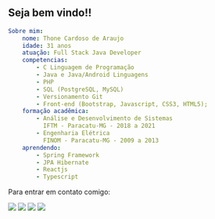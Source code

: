 
## Seja bem vindo!!

```yaml
Sobre mim:
    nome: Thone Cardoso de Araujo
    idade: 31 anos
    atuação: Full Stack Java Developer
    competencias:
        - C Linguagem de Programação 
        - Java e Java/Android Linguagens
        - PHP
        - SQL (PostgreSQL, MySQL)
        - Versionamento Git 
        - Front-end (Bootstrap, Javascript, CSS3, HTML5);
    formação acadêmica:
        - Análise e Desenvolvimento de Sistemas
          IFTM - Paracatu-MG - 2018 a 2021
        - Engenharia Elétrica
          FINOM - Paracatu-MG - 2009 a 2013
    aprendendo:
        - Spring Framework 
        - JPA Hibernate
        - Reactjs
        - Typescript
```
Para entrar em contato comigo:

<p align="left">
  <a href="mailto:thonecardoso@gmail.com" alt="Gmail" target="_blank">
  <img src="https://img.shields.io/badge/-Gmail-FF0000?style=flat-square&labelColor=FF0000&logo=gmail&logoColor=white" /></a>

  <a href="https://www.linkedin.com/in/thone-cardoso-de-araujo-809121b4/" alt="Linkedin" target="_blank">
  <img src="https://img.shields.io/badge/-Linkedin-0e76a8?style=flat-square&logo=Linkedin&logoColor=white" /></a>

  <a href="https://www.facebook.com/thone.cardoso" alt="Facebook" target="_blank">
  <img src="https://img.shields.io/badge/-Facebook-3b5998?style=flat-square&labelColor=3b5998&logo=facebook&logoColor=white" /></a>

  <a href="https://www.instagram.com/thonecardoso/" alt="Instagram" target="_blank">
  <img src="https://img.shields.io/badge/-Instagram-DF0174?style=flat-square&labelColor=DF0174&logo=instagram&logoColor=white" /></a>
</p>  